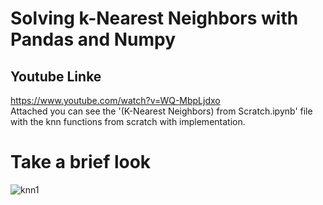 # Solving k-Nearest Neighbors with Pandas and Numpy
## Youtube Linke
https://www.youtube.com/watch?v=WQ-MbpLjdxo <br>
Attached you can see the '(K-Nearest Neighbors)  from Scratch.ipynb' file with the knn functions from scratch with implementation.
# Take a brief look
![knn1](https://user-images.githubusercontent.com/67781881/125332680-0f23ae80-e369-11eb-83a3-be6d9016950d.gif)
